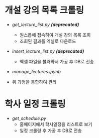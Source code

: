 # 개설 강의 목록 크롤링
- *get_lecture_list.py __(deprecated)__*
    - 원스톱에 접속하여 개설 강의 목록 조회
    - 조회된 결과를 엑셀로 다운로드
- *insert_lecture_list.py __(deprecated)__*
    - 엑셀 파일을 불러와서 가공 후 DB로 전송

- *manage_lectures.ipynb*
 - 위 과정을 통합하여 관리

# 학사 일정 크롤링
- *get_schedule.py*
    - 홈페이지에서 학사일정을 리스트로 보기
    - 일정 크롤링 후 가공 후 DB로 전송